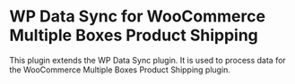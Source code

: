 # WP Data Sync for WooCommerce Multiple Boxes Product Shipping
This plugin extends the WP Data Sync plugin. It is used to process data for the WooCommerce Multiple Boxes Product Shipping plugin.
